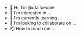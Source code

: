 - 👋 Hi, I’m @ofallpeople
- 👀 I’m interested in ...
- 🌱 I’m currently learning ...
- 💞️ I’m looking to collaborate on ...
- 📫 How to reach me ...

<!---
ofallpeople/ofallpeople is a ✨ special ✨ repository because its `README.md` (this file) appears on your GitHub profile.
You can click the Preview link to take a look at your changes.
--->
